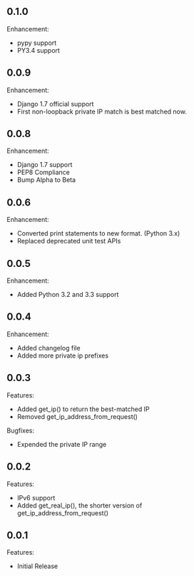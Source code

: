 ## 0.1.0

Enhancement:

  - pypy support
  - PY3.4 support

## 0.0.9

Enhancement:

  - Django 1.7 official support
  - First non-loopback private IP match is best matched now.

## 0.0.8

Enhancement:

  - Django 1.7 support
  - PEP8 Compliance
  - Bump Alpha to Beta

## 0.0.6

Enhancement:

  - Converted print statements to new format. (Python 3.x)
  - Replaced deprecated unit test APIs


## 0.0.5

Enhancement:

  - Added Python 3.2 and 3.3 support


## 0.0.4

Enhancement:

  - Added changelog file
  - Added more private ip prefixes


## 0.0.3

Features:

  - Added get_ip() to return the best-matched IP
  - Removed get_ip_address_from_request()

Bugfixes:

  - Expended the private IP range


## 0.0.2

Features:

  - IPv6 support
  - Added get_real_ip(), the shorter version of get_ip_address_from_request()


## 0.0.1

Features:

  - Initial Release
